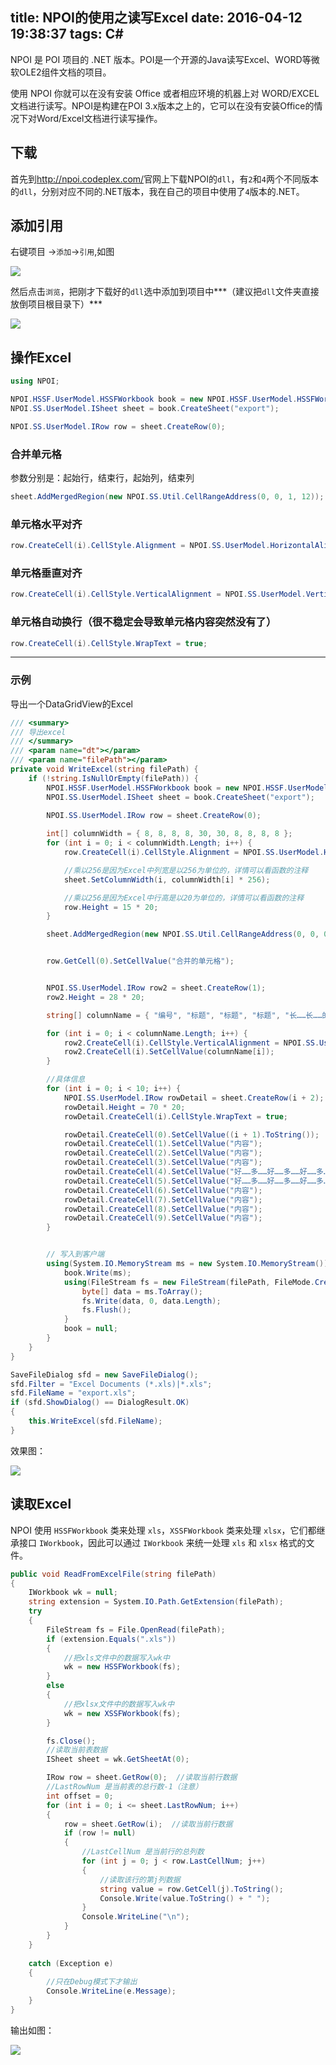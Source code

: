 title: NPOI的使用之读写Excel
date: 2016-04-12 19:38:37
tags: C#
---

NPOI 是 POI 项目的 .NET 版本。POI是一个开源的Java读写Excel、WORD等微软OLE2组件文档的项目。

使用 NPOI 你就可以在没有安装 Office 或者相应环境的机器上对 WORD/EXCEL 文档进行读写。NPOI是构建在POI 3.x版本之上的，它可以在没有安装Office的情况下对Word/Excel文档进行读写操作。

<!--more-->

## 下载 

首先到<http://npoi.codeplex.com/>官网上下载NPOI的`dll`，有`2`和`4`两个不同版本的`dll`，分别对应不同的.NET版本，我在自己的项目中使用了`4`版本的.NET。

## 添加引用

右键项目 ->`添加`->`引用`,如图

![](http://7xkfbb.com1.z0.glb.clouddn.com/16-4-10/70924586.jpg)

然后点击`浏览`，把刚才下载好的`dll`选中添加到项目中***（建议把`dll`文件夹直接放倒项目根目录下）***

![](http://7xkfbb.com1.z0.glb.clouddn.com/16-4-10/28167142.jpg)

## 操作Excel


```csharp
using NPOI;

NPOI.HSSF.UserModel.HSSFWorkbook book = new NPOI.HSSF.UserModel.HSSFWorkbook();
NPOI.SS.UserModel.ISheet sheet = book.CreateSheet("export");

NPOI.SS.UserModel.IRow row = sheet.CreateRow(0);
```


### 合并单元格

参数分别是：起始行，结束行，起始列，结束列

```csharp
sheet.AddMergedRegion(new NPOI.SS.Util.CellRangeAddress(0, 0, 1, 12));
```

### 单元格水平对齐

```csharp
row.CreateCell(i).CellStyle.Alignment = NPOI.SS.UserModel.HorizontalAlignment.Center;
```

### 单元格垂直对齐

```csharp
row.CreateCell(i).CellStyle.VerticalAlignment = NPOI.SS.UserModel.VerticalAlignment.Center;
```

### 单元格自动换行（很不稳定会导致单元格内容突然没有了）

```csharp
row.CreateCell(i).CellStyle.WrapText = true;
```

-------

### 示例

导出一个DataGridView的Excel

```csharp
/// <summary>
/// 导出excel
/// </summary>
/// <param name="dt"></param>
/// <param name="filePath"></param>
private void WriteExcel(string filePath) {
    if (!string.IsNullOrEmpty(filePath)) {
        NPOI.HSSF.UserModel.HSSFWorkbook book = new NPOI.HSSF.UserModel.HSSFWorkbook();
        NPOI.SS.UserModel.ISheet sheet = book.CreateSheet("export");

        NPOI.SS.UserModel.IRow row = sheet.CreateRow(0);
        
        int[] columnWidth = { 8, 8, 8, 8, 30, 30, 8, 8, 8, 8 };
        for (int i = 0; i < columnWidth.Length; i++) {
            row.CreateCell(i).CellStyle.Alignment = NPOI.SS.UserModel.HorizontalAlignment.Center;

            //乘以256是因为Excel中列宽是以256为单位的，详情可以看函数的注释
            sheet.SetColumnWidth(i, columnWidth[i] * 256);

            //乘以256是因为Excel中行高是以20为单位的，详情可以看函数的注释
            row.Height = 15 * 20;
        }

        sheet.AddMergedRegion(new NPOI.SS.Util.CellRangeAddress(0, 0, 0, 10));


        row.GetCell(0).SetCellValue("合并的单元格");


        NPOI.SS.UserModel.IRow row2 = sheet.CreateRow(1);
        row2.Height = 28 * 20;

        string[] columnName = { "编号", "标题", "标题", "标题", "长……长……的……标……题……", "长……长……的……标……题……", "标题", "标题", "标题", "标题" };

        for (int i = 0; i < columnName.Length; i++) {
            row2.CreateCell(i).CellStyle.VerticalAlignment = NPOI.SS.UserModel.VerticalAlignment.Center;
            row2.CreateCell(i).SetCellValue(columnName[i]);
        }

        //具体信息
        for (int i = 0; i < 10; i++) {
            NPOI.SS.UserModel.IRow rowDetail = sheet.CreateRow(i + 2);
            rowDetail.Height = 70 * 20;
            rowDetail.CreateCell(i).CellStyle.WrapText = true;

            rowDetail.CreateCell(0).SetCellValue((i + 1).ToString());
            rowDetail.CreateCell(1).SetCellValue("内容");
            rowDetail.CreateCell(2).SetCellValue("内容");
            rowDetail.CreateCell(3).SetCellValue("内容");
            rowDetail.CreateCell(4).SetCellValue("好……多……好……多……好……多……的……内……容……好……多……好……多……好……多……的……内……容……好……多……好……多……好……多……的……内……容……");
            rowDetail.CreateCell(5).SetCellValue("好……多……好……多……好……多……的……内……容……好……多……好……多……好……多……的……内……容……好……多……好……多……好……多……的……内……容……");
            rowDetail.CreateCell(6).SetCellValue("内容");
            rowDetail.CreateCell(7).SetCellValue("内容");
            rowDetail.CreateCell(8).SetCellValue("内容");
            rowDetail.CreateCell(9).SetCellValue("内容");
        }


        // 写入到客户端  
        using(System.IO.MemoryStream ms = new System.IO.MemoryStream()) {
            book.Write(ms);
            using(FileStream fs = new FileStream(filePath, FileMode.Create, FileAccess.Write)) {
                byte[] data = ms.ToArray();
                fs.Write(data, 0, data.Length);
                fs.Flush();
            }
            book = null;
        }
    }
}
```

```csharp
SaveFileDialog sfd = new SaveFileDialog();
sfd.Filter = "Excel Documents (*.xls)|*.xls";
sfd.FileName = "export.xls";
if (sfd.ShowDialog() == DialogResult.OK)
{
    this.WriteExcel(sfd.FileName);
}
```

效果图：

![](http://7xkfbb.com1.z0.glb.clouddn.com/16-4-12/79687687.jpg)

## 读取Excel

NPOI 使用 `HSSFWorkbook` 类来处理 `xls`，`XSSFWorkbook` 类来处理 `xlsx`，它们都继承接口 `IWorkbook`，因此可以通过 `IWorkbook` 来统一处理 `xls` 和 `xlsx` 格式的文件。

```csharp
public void ReadFromExcelFile(string filePath)
{
    IWorkbook wk = null;
    string extension = System.IO.Path.GetExtension(filePath);
    try
    {
        FileStream fs = File.OpenRead(filePath);
        if (extension.Equals(".xls"))
        {
            //把xls文件中的数据写入wk中
            wk = new HSSFWorkbook(fs);
        }
        else
        {
            //把xlsx文件中的数据写入wk中
            wk = new XSSFWorkbook(fs);
        }

        fs.Close();
        //读取当前表数据
        ISheet sheet = wk.GetSheetAt(0);

        IRow row = sheet.GetRow(0);  //读取当前行数据
        //LastRowNum 是当前表的总行数-1（注意）
        int offset = 0;
        for (int i = 0; i <= sheet.LastRowNum; i++)
        {
            row = sheet.GetRow(i);  //读取当前行数据
            if (row != null)
            {
                //LastCellNum 是当前行的总列数
                for (int j = 0; j < row.LastCellNum; j++)
                {
                    //读取该行的第j列数据
                    string value = row.GetCell(j).ToString();
                    Console.Write(value.ToString() + " ");
                }
                Console.WriteLine("\n");
            }
        }
    }
    
    catch (Exception e)
    {
        //只在Debug模式下才输出
        Console.WriteLine(e.Message);
    }
}
```

输出如图：

![](http://7xkfbb.com1.z0.glb.clouddn.com/16-4-12/18579406.jpg)